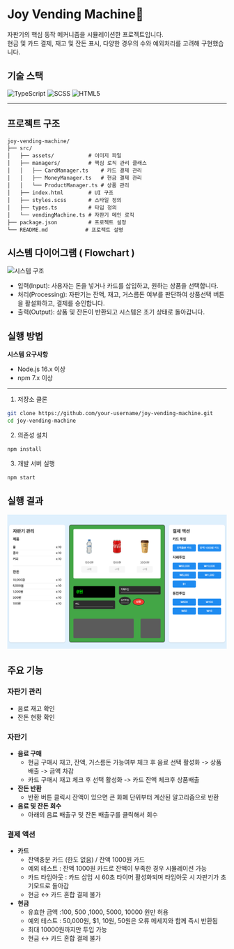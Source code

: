 # Joy Vending Machine🧃

자판기의 핵심 동작 메커니즘을 시뮬레이션한 프로젝트입니다.  
현금 및 카드 결제, 재고 및 잔돈 표시, 다양한 경우의 수와 예외처리를 고려해 구현했습니다.

## 기술 스택

![TypeScript](https://img.shields.io/badge/TypeScript-3178C6?style=for-the-badge&logo=typescript&logoColor=white)
![SCSS](https://img.shields.io/badge/SCSS-CC6699?style=for-the-badge&logo=sass&logoColor=white)
![HTML5](https://img.shields.io/badge/HTML5-E34F26?style=for-the-badge&logo=html5&logoColor=white)

---

## 프로젝트 구조

```
joy-vending-machine/
├── src/
│   ├── assets/           # 이미지 파일
│   ├── managers/         # 핵심 로직 관리 클래스
│   │   ├── CardManager.ts    # 카드 결제 관리
│   │   ├── MoneyManager.ts   # 현금 결제 관리
│   │   └── ProductManager.ts # 상품 관리
│   ├── index.html        # UI 구조
│   ├── styles.scss       # 스타일 정의
│   ├── types.ts          # 타입 정의
│   └── vendingMachine.ts # 자판기 메인 로직
├── package.json          # 프로젝트 설정
└── README.md            # 프로젝트 설명
```

## 시스템 다이어그램 ( Flowchart )

![시스템 구조](images/diagram.png)

- 입력(Input): 사용자는 돈을 넣거나 카드를 삽입하고, 원하는 상품을 선택합니다.
- 처리(Processing): 자판기는 잔액, 재고, 거스름돈 여부를 판단하여 상품선택 버튼을 활설화하고, 결제를 승인합니다.
- 출력(Output): 상품 및 잔돈이 반환되고 시스템은 초기 상태로 돌아갑니다.

## 실행 방법

**시스템 요구사항**

- Node.js 16.x 이상
- npm 7.x 이상

---

1. 저장소 클론

```bash
git clone https://github.com/your-username/joy-vending-machine.git
cd joy-vending-machine
```

2. 의존성 설치

```bash
npm install
```

3. 개발 서버 실행

```bash
npm start
```

## 실행 결과

![실행 결과](images/result.png)

## 주요 기능

### 자판기 관리

- 음료 재고 확인
- 잔돈 현황 확인

### 자판기

- **음료 구매**
  - 현금 구매시 재고, 잔액, 거스름돈 가능여부 체크 후 음료 선택 활성화 -> 상품배출 -> 금액 차감
  - 카드 구매시 재고 체크 후 선택 활성화 -> 카드 잔액 체크후 상품배출
- **잔돈 반환**
  - 반환 버튼 클릭시 잔액이 있으면 큰 화폐 단위부터 계산된 알고리즘으로 반환
- **음료 및 잔돈 회수**
  - 아래의 음료 배출구 및 잔돈 배출구를 클릭해서 회수

### 결제 액션

- **카드**
  - 잔액충분 카드 (한도 없음) / 잔액 1000원 카드
  - 예외 테스트 : 잔액 1000원 카드로 잔액이 부족한 경우 시뮬레이션 가능
  - 카드 타임아웃 : 카드 삽입 시 60초 타이머 활성화되며 타임아웃 시 자판기가 초기모드로 돌아감
  - 현금 ↔ 카드 혼합 결제 불가
- **현금**
  - 유효한 금액 :100, 500 ,1000, 5000, 10000 원만 허용
  - 예외 테스트 : 50,000원, $1, 10원, 50원은 오류 메세지와 함께 즉시 반환됨
  - 최대 10000원까지만 투입 가능
  - 현금 ↔ 카드 혼합 결제 불가
